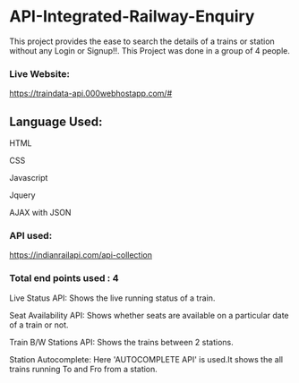 # API-Integrated-Railway-Enquiry

This project provides the ease to search the details of a trains or station without any Login or Signup!!. This Project was done in a group of 4 people.
 
 ### Live Website:
 https://traindata-api.000webhostapp.com/#
 
 ## Language Used:
 
 HTML
 
 CSS
 
 Javascript
 
 Jquery
 
 AJAX with JSON
 
### API used:
 https://indianrailapi.com/api-collection
 
### Total end points used : 4

 Live Status API: Shows the live running status of a train.
 
 Seat Availability API: Shows whether seats are available on a particular date of a train or not.
 
 Train B/W Stations API: Shows the trains between 2 stations. 
 
 Station Autocomplete: Here 'AUTOCOMPLETE API' is used.It shows the all trains running To and Fro from a station.
